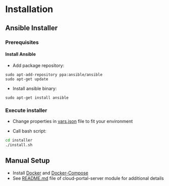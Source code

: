 # Installation

## Ansible Installer

### Prerequisites

#### Install Ansible

* Add package repository:
```
sudo apt-add-repository ppa:ansible/ansible
sudo apt-get update
```

* Install ansible binary:
```
sudo apt-get install ansible
```

### Execute installer

* Change properties in [vars.json](../../installer/vars.json) file to fit your environment

* Call bash script:

```bash
cd installer
./install.sh
```

## Manual Setup

* Install [Docker](https://docs.docker.com/engine/installation/) and [Docker-Compose](https://docs.docker.com/compose/install/)
* See [README.md](../../modules/cloud-portal-server/README.md#Usage) file of cloud-portal-server module for additional details 